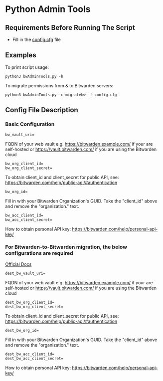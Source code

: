 # Python Admin Tools

## Requirements Before Running The Script
- Fill in the [config.cfg](/config.cfg) file

## Examples

To print script usage:

```shell
python3 bwAdminTools.py -h
```

To migrate permissions from & to Bitwarden servers:

```shell
python3 bwAdminTools.py -c migratebw -f config.cfg
```

## Config File Description

### Basic Configuration

```properties
bw_vault_uri=
```

FQDN of your web vault e.g. https://bitwarden.example.com/ if your are self-hosted or https://vault.bitwarden.com/ if you are using the Bitwarden cloud

```properties
bw_org_client_id=
bw_org_client_secret=
```

To obtain client_id and client_secret for public API, see: https://bitwarden.com/help/public-api/#authentication

```properties
bw_org_id=
```

Fill in with your Bitwarden Organization's GUID. Take the "client_id" above and remove the "organization." text.

```properties
bw_acc_client_id=
bw_acc_client_secret=
```

How to obtain personal API key: https://bitwarden.com/help/personal-api-key/

### For Bitwarden-to-Bitwarden migration, the below configurations are required

[Official Docs](https://bitwarden.com/help/migration-script/)

```properties
dest_bw_vault_uri=
```

FQDN of your web vault e.g. https://bitwarden.example.com/ if your are self-hosted or https://vault.bitwarden.com/ if you are using the Bitwarden cloud

```properties
dest_bw_org_client_id=
dest_bw_org_client_secret=
```

To obtain client_id and client_secret for public API, see: https://bitwarden.com/help/public-api/#authentication

```properties
dest_bw_org_id=
```

Fill in with your Bitwarden Organization's GUID. Take the "client_id" above and remove the "organization." text.

```properties
dest_bw_acc_client_id=
dest_bw_acc_client_secret=
```

How to obtain personal API key: https://bitwarden.com/help/personal-api-key/
